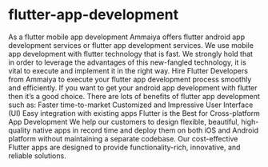 # flutter-app-development
As a flutter mobile app development Ammaiya offers flutter android app development services or flutter app development services. We use mobile app development with flutter technology that is fast.  We strongly hold that in order to leverage the advantages of this new-fangled technology, it is vital to execute and implement it in the right way. Hire Flutter Developers from Ammaiya to execute your flutter app development process smoothly and efficiently.  If you want to get your android app development with flutter then it’s a good choice. There are lots of benefits of flutter app development such as:  Faster time-to-market Customized and Impressive User Interface (UI) Easy integration with existing apps Flutter is the Best for Cross-platform App Development We help our customers to design flexible, beautiful, high-quality native apps in record time and deploy them on both iOS and Android platform without maintaining a separate codebase. Our cost-effective Flutter apps are designed to provide functionality-rich, innovative, and reliable solutions.
